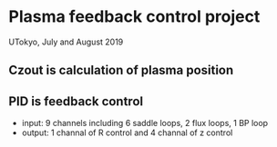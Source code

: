 # Plasma feedback control project
UTokyo, July and August 2019
## Czout is calculation of plasma position
## PID is feedback control
- input: 9 channels including 6 saddle loops, 2 flux loops, 1 BP loop
- output: 1 channal of R control and 4 channal of z control
